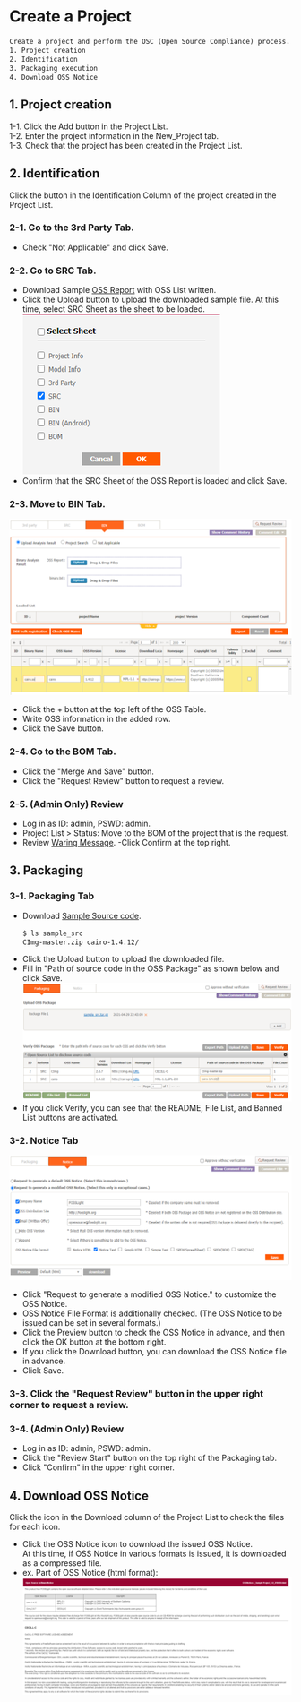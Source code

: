 # Create a Project
```note
Create a project and perform the OSC (Open Source Compliance) process.
1. Project creation
2. Identification
3. Packaging execution
4. Download OSS Notice
```

## 1. Project creation
1-1. Click the Add button in the Project List.  
1-2. Enter the project information in the New_Project tab.  
1-3. Check that the project has been created in the Project List.

## 2. Identification
Click the button in the Identification Column of the project created in the Project List.

### 2-1. Go to the 3rd Party Tab.
- Check "Not Applicable" and click Save.

### 2-2. Go to SRC Tab.
- Download Sample [OSS Report](result_files/OSS-Report_SampleProject.xlsx) with OSS List written.
- Click the Upload button to upload the downloaded sample file. At this time, select SRC Sheet as the sheet to be loaded.
    ![bin](images/1_prj_sheet.PNG)
- Confirm that the SRC Sheet of the OSS Report is loaded and click Save.

### 2-3. Move to BIN Tab.
![bin](images/1_prj_bin.png)
- Click the + button at the top left of the OSS Table.
- Write OSS information in the added row.
- Click the Save button.

### 2-4. Go to the BOM Tab.
- Click the "Merge And Save" button.
- Click the "Request Review" button to request a review.

### 2-5. (Admin Only) Review
- Log in as ID: admin, PSWD: admin.
- Project List > Status: Move to the BOM of the project that is the request.
- Review [Waring Message](../started/2_try/4_project.html#warning).
-Click Confirm at the top right.

## 3. Packaging
### 3-1. Packaging Tab
- Download [Sample Source code](result_files/sample_src.tar.gz).
    ```
    $ ls sample_src
    CImg-master.zip cairo-1.4.12/
    ```
- Click the Upload button to upload the downloaded file.
- Fill in "Path of source code in the OSS Package" as shown below and click Save.
![pkg](images/1_prj_pkg.png)
- If you click Verify, you can see that the README, File List, and Banned List buttons are activated.

### 3-2. Notice Tab
![pkg](images/1_prj_notice.png)
- Click "Request to generate a modified OSS Notice." to customize the OSS Notice.
- OSS Notice File Format is additionally checked. (The OSS Notice to be issued can be set in several formats.)
- Click the Preview button to check the OSS Notice in advance, and then click the OK button at the bottom right.
- If you click the Download button, you can download the OSS Notice file in advance.
- Click Save.

### 3-3. Click the "Request Review" button in the upper right corner to request a review.
### 3-4. (Admin Only) Review
- Log in as ID: admin, PSWD: admin.
- Click the "Review Start" button on the top right of the Packaging tab.
- Click "Confirm" in the upper right corner.

## 4. Download OSS Notice
Click the icon in the Download column of the Project List to check the files for each icon.
- Click the OSS Notice icon to download the issued OSS Notice.  
    At this time, if OSS Notice in various formats is issued, it is downloaded as a compressed file.
- ex. Part of OSS Notice (html format):
![notice](images/1_prj_oss_notice.png)